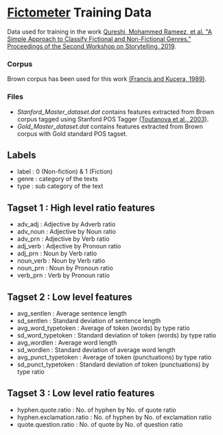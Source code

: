 # [Fictometer](http://fictometer.com/) Training Data
Data used for training in the work [Qureshi, Mohammed Rameez, et al. "A Simple Approach to Classify Fictional and Non-Fictional Genres." Proceedings of the Second Workshop on Storytelling. 2019](https://www.aclweb.org/anthology/W19-3409/).
### Corpus
Brown corpus has been used for this work [(Francis and Kucera, 1989)](https://books.google.co.in/books?id=JG_3nQEACAAJ).
### Files
- *Stanford_Master_dataset.dat* contains features extracted from Brown corpus tagged using Stanford POS Tagger [(Toutanova et al., 2003)](https://nlp.stanford.edu/software/tagger.shtml).
- *Gold_Master_dataset.dat* contains features extracted from Brown corpus with Gold standard POS tagset.
## Labels
- label : 0 (Non-fiction) & 1 (Fiction)
- genre : category of the texts
- type : sub category of the text
## Tagset 1 : High level ratio features 
- adv_adj : Adjective by Adverb ratio
- adv_noun : Adjective by Noun ratio
- adv_prn : Adjective by Verb ratio
- adj_verb : Adjective by Pronoun ratio
- adj_prn : Noun by Verb ratio
- noun_verb : Noun by Verb ratio
- noun_prn : Noun by Pronoun ratio
- verb_prn : Verb by Pronoun ratio

## Tagset 2 : Low level features
- avg_sentlen : Average sentence length
- sd_sentlen : Standard deviation of sentence length
- avg_word_typetoken : Average of token (words) by type ratio
- sd_word_typetoken : Standard deviation of token (words) by type ratio
- avg_wordlen : Average word length
- sd_wordlen : Standard deviation of average word length
- avg_punct_typetoken : Average of token (punctuations) by type ratio
- sd_punct_typetoken : Standard deviation of token (punctuations) by type ratio

## Tagset 3 : Low level ratio features
- hyphen.quote.ratio : No. of hyphen by No. of quote ratio
- hyphen.exclamation.ratio : No. of hyphen by No. of exclamation ratio
- quote.question.ratio : No. of quote by No. of question ratio




